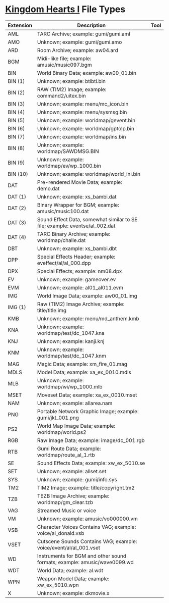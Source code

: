 # [Kingdom Hearts I](index.md) File Types

| Extension | Description | Tool |
|-----------|-------------|------|
| AML | TARC Archive; example: gumi/gumi.aml
| AMO | Unknown; example: gumi/gumi.amo
| ARD | Room Archive; example: aw04.ard
| BGM | Midi-like file; example: amusic/music097.bgm
| BIN | World Binary Data; example: aw00\_01.bin
| BIN (1) | Unknown; example: btlbtl.bin
| BIN (2) | RAW (TIM2) Image; example: command2/uitex.bin
| BIN (3) | Unknown; example: menu/mc\_icon.bin
| BIN (4) | Unknown; example: menu/sysmsg.bin
| BIN (5) | Unknown; example: worldmap/gevent.bin
| BIN (6) | Unknown; example: worldmap/gptolp.bin
| BIN (7) | Unknown; example: worldmap/ins.bin
| BIN (8) | Unknown; example: worldmap/SAWDMSG.BIN
| BIN (9) | Unknown; example: worldmap/ev/wp\_1000.bin
| BIN (10) | Unknown; example: worldmap/world\_ini.bin
| DAT | Pre-rendered Movie Data; example: demo.dat
| DAT (1) | Unknown; example: xs\_bambi.dat
| DAT (2) | Binary Wrapper for BGM; example: amusic/music100.dat
| DAT (3) | Sound Effect Data, somewhat similar to SE file; example: eventse/al\_002.dat
| DAT (4) | TARC Binary Archive; example: worldmap/challe.dat
| DBT | Unknown; example: xs\_bambi.dbt
| DPP | Special Effects Header; example: eveffect/al/al\_000.dpp
| DPX | Special Effects; example: nm08.dpx
| EV | Unknown; example: gameover.ev
| EVM | Unknown; example: al01\_al011.evm
| IMG | World Image Data; example: aw00\_01.img
| IMG (1) | Raw (TIM2) Image Archive; example: title/title.img
| KMB | Unknown; example: menu/md\_anthem.kmb
| KNA | Unknown; example: worldmap/test/dc\_1047.kna
| KNJ | Unknown; example: kanji.knj
| KNM | Unknown; example: worldmap/test/dc\_1047.knm
| MAG | Magic Data; example: xm\_fire\_01.mag
| MDLS | Model Data; example: xa\_ex\_0010.mdls
| MLB | Unknown; example: worldmap/wi/wp\_1000.mlb
| MSET | Moveset Data; example: xa\_ex\_0010.mset
| NAM | Unknown; example: allarea.nam
| PNG | Portable Network Graphic Image; example: gumi/jkt\_001.png
| PS2 | World Map Image Data; example: worldmap/world.ps2
| RGB | Raw Image Data; example: image/dc\_001.rgb
| RTB | Gumi Route Data; example: worldmap/route\_al\_1.rtb
| SE | Sound Effects Data; example: xw\_ex\_5010.se
| SET | Unknown; example: allset.set
| SYS | Unknown; example: gumi/info.sys
| TM2 | TIM2 Image; example: title/copyright.tm2
| TZB | TEZB Image Archive; example: worldmap/gm\_clear.tzb
| VAG | Streamed Music or voice
| VM | Unknown; example: amusic/vo000000.vm
| VSB | Character Voices Contains VAG; example: voice/al\_donald.vsb 
| VSET | Cutscene Sounds Contains VAG; example: voice/event/al/al\_001.vset
| WD | Instruments for BGM and other sound formats; example: amusic/wave0099.wd
| WDT | World Data; example: al.wdt
| WPN | Weapon Model Data; example: xw\_ex\_5010.wpn
| X | Unknown; example: dkmovie.x


